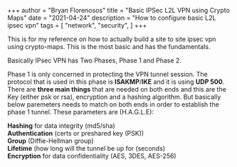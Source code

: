 +++
author = "Bryan Florenosos"
title = "Basic IPSec L2L VPN using Crypto Maps"
date = "2021-04-24"
description = "How to configure basic L2L ipsec vpn"
tags = [
    "network",
    "security",
]
+++

This is for my reference on how to actually build a site to site ipsec vpn using crypto-maps. This is the most basic and has the fundamentals.  

Basically IPsec VPN has Two Phases, Phase 1 and Phase 2.

Phase 1 is only concerned in protecting the VPN tunnel session. The protocol that is used in this phase is **ISAKMP**/**IKE** and it is using **UDP 500**. There are **three main things** that are needed on both ends and this are the Key (either psk or rsa), encryption and a hashing algorithm. But basically below paremeters needs to match on both ends in order to establish the phase 1 tunnel. These parameters are (H.A.G.L.E):  

**Hashing** for data integrity (md5/sha)  
**Authentication** (certs or preshared key (PSK))  
**Group** (Diffie-Hellman group)  
**Lifetime** (how long will the tunnel be up for (seconds)  
**Encryption** for data confidentiality (AES, 3DES, AES-256)  
